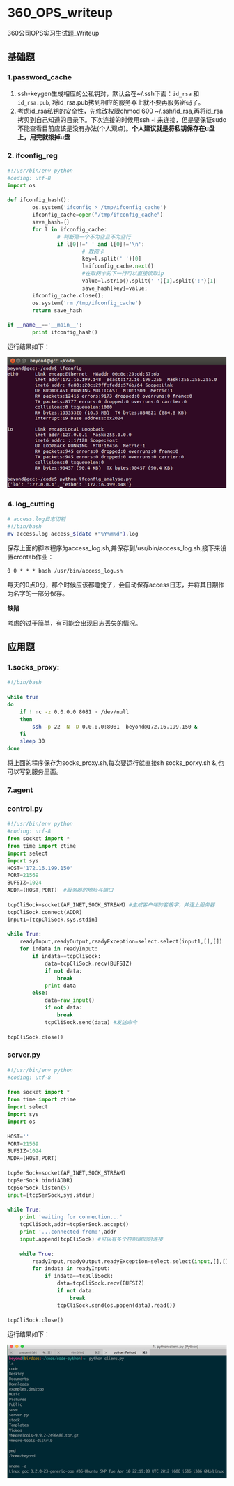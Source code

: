 # 360_OPS_writeup

360公司OPS实习生试题\_Writeup

## 基础题

### 1.password_cache

1. ssh-keygen生成相应的公私钥对，默认会在~/.ssh下面：`id_rsa` 和`id_rsa.pub`, 将id\_rsa.pub拷到相应的服务器上就不要再服务密码了。
2. 考虑id\_rsa私钥的安全性，先修改权限chmod 600 ~/.ssh/id_rsa,再将id_rsa拷贝到自己知道的目录下。下次连接的时候用ssh -i 来连接，但是要保证sudo不能查看目前应该是没有办法(个人观点)。**个人建议就是将私钥保存在u盘上，用完就拨掉u盘**

### 2. ifconfig_reg

```python
#!/usr/bin/env python
#coding: utf-8
import os

def ifconfig_hash():
        os.system('ifconfig > /tmp/ifconfig_cache')
        ifconfig_cache=open("/tmp/ifconfig_cache")
        save_hash={}
        for l in ifconfig_cache:
                # 判断第一个不为空且不为空行
                if l[0]!=' ' and l[0]!='\n':
                        # 取网卡
                        key=l.split(' ')[0]
                        l=ifconfig_cache.next()
                        #在取网卡的下一行可以直接读取ip
                        value=l.strip().split(' ')[1].split(':')[1]
                        save_hash[key]=value;
        ifconfig_cache.close();
        os.system('rm /tmp/ifconfig_cache')
        return save_hash

if __name__=='__main__':
        print ifconfig_hash()

```

运行结果如下：

![ifconfig_result](image/ifconfig.png)


### 4. log_cutting

```bash
# access.log日志切割
#!/bin/bash
mv access.log access_$(date +"%Y%m%d").log
```

保存上面的脚本程序为access_log.sh,并保存到/usr/bin/access_log.sh,接下来设置crontab作业：

```
0 0 * * * bash /usr/bin/access_log.sh
```

每天的0点0分，那个时候应该都睡觉了，会自动保存access日志，并将其日期作为名字的一部分保存。

**缺陷**

考虑的过于简单，有可能会出现日志丢失的情况。


## 应用题

### 1.socks_proxy:

```bash
#!/bin/bash

while true
do
    if ! nc -z 0.0.0.0 8081 > /dev/null
    then
        ssh -p 22 -N -D 0.0.0.0:8081  beyond@172.16.199.150 &
    fi
    sleep 30
done
```

将上面的程序保存为socks_proxy.sh,每次要运行就直接sh socks_porxy.sh &,也可以写到服务里面。

### 7.agent

### control.py

```python
#!/usr/bin/env python
#coding: utf-8
from socket import *
from time import ctime
import select
import sys
HOST='172.16.199.150'
PORT=21569
BUFSIZ=1024
ADDR=(HOST,PORT)  #服务器的地址与端口

tcpCliSock=socket(AF_INET,SOCK_STREAM) #生成客户端的套接字，并连上服务器
tcpCliSock.connect(ADDR)
input1=[tcpCliSock,sys.stdin]

while True:
    readyInput,readyOutput,readyException=select.select(input1,[],[])
    for indata in readyInput:
        if indata==tcpCliSock:
            data=tcpCliSock.recv(BUFSIZ)
            if not data:
                break
            print data
        else:
            data=raw_input()
            if not data:
                break
            tcpCliSock.send(data) #发送命令

tcpCliSock.close()
```

### server.py

```python
#!/usr/bin/env python
#coding: utf-8

from socket import *
from time import ctime
import select
import sys
import os

HOST=''
PORT=21569
BUFSIZ=1024
ADDR=(HOST,PORT)

tcpSerSock=socket(AF_INET,SOCK_STREAM)
tcpSerSock.bind(ADDR)
tcpSerSock.listen(5)
input=[tcpSerSock,sys.stdin]

while True:
    print 'waiting for connection...'
    tcpCliSock,addr=tcpSerSock.accept()
    print '...connected from:',addr
    input.append(tcpCliSock) #可以有多个控制端同时连接

    while True:
        readyInput,readyOutput,readyException=select.select(input,[],[]) #每次循环都会阻塞在这里，只有当有数据输入时才会执行下面的操作
        for indata in readyInput:
            if indata==tcpCliSock:
                data=tcpCliSock.recv(BUFSIZ)
                if not data:
                    break
                tcpCliSock.send(os.popen(data).read())

tcpCliSock.close()

```
运行结果如下：

![agent](image/agent_result.png)






